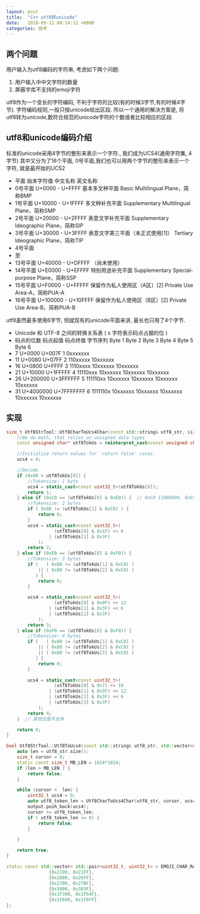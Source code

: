 ```yaml
---
layout: post
title:  "C++ utf8转unicode"
date:   2018-09-11 08:14:12 +0800
categories: 技术 
---
```


## 两个问题 
用户输入为utf8编码的字符串, 考虑如下两个问题:
1. 用户输入中中文字符的数量
2. 屏蔽字库不支持的emoji字符

utf8作为一个变长的字符编码, 不利于字符的比较(有的时候3字节,有的时候4字节).
字符编码规则,一般只按unicode给出区段.
所以一个通用的解决方案是, 将utf8转为unicode,数符合规范的unicode字符的个数或者比较相应的区段.


## utf8和unicode编码介绍

标准的unicode采用4字节的整形来表示一个字符., 我们成为UCS4(通用字符集, 4字节)
其中又分为了16个平面, 0号平面,我们也可以用两个字节的整形来表示一个字符, 就是最开始的UCS2
* 平面  始末字符值   中文名称    英文名称
* 0号平面    U+0000 - U+FFFF 基本多文种平面 Basic Multilingual Plane，简称BMP
* 1号平面    U+10000 - U+1FFFF   多文种补充平面 Supplementary Multilingual Plane，简称SMP
* 2号平面    U+20000 - U+2FFFF   表意文字补充平面    Supplementary Ideographic Plane，简称SIP
* 3号平面    U+30000 - U+3FFFF   表意文字第三平面（未正式使用[1]）  Tertiary Ideographic Plane，简称TIP
* 4号平面
* 至
* 13号平面   U+40000 - U+DFFFF   （尚未使用）
* 14号平面   U+E0000 - U+EFFFF   特别用途补充平面    Supplementary Special-purpose Plane，简称SSP
* 15号平面   U+F0000 - U+FFFFF   保留作为私人使用区（A区）[2]    Private Use Area-A，简称PUA-A
* 16号平面   U+100000 - U+10FFFF 保留作为私人使用区（B区）[2]    Private Use Area-B，简称PUA-B
 
utf8虽然最多使用6字节, 但就现有的unicode平面来讲, 最长也只用了4个字节.
* Unicode 和 UTF-8 之间的转换关系表 ( x 字符表示码点占据的位 )
* 码点的位数   码点起值    码点终值    字节序列    Byte 1  Byte 2  Byte 3  Byte 4  Byte 5  Byte 6
*  7 U+0000  U+007F  1   0xxxxxxx
* 11  U+0080  U+07FF  2   110xxxxx    10xxxxxx
* 16  U+0800  U+FFFF  3   1110xxxx    10xxxxxx    10xxxxxx
* 21  U+10000 U+1FFFFF    4   11110xxx    10xxxxxx    10xxxxxx    10xxxxxx
* 26  U+200000    U+3FFFFFF   5   111110xx    10xxxxxx    10xxxxxx    10xxxxxx    10xxxxxx
* 31  U+4000000   U+7FFFFFFF  6   1111110x    10xxxxxx    10xxxxxx    10xxxxxx    10xxxxxx    10xxxxxx


## 实现 


``` c++ 
size_t Utf8StrTool::Utf8CharToUcs4Char(const std::string& utf8_str, size_t cursor, uint32_t& ucs4) {
    //We do math, that relies on unsigned data types
    const unsigned char* utf8TokUs = reinterpret_cast<const unsigned char*>(&(utf8_str[cursor]));

    //Initialize return values for 'return false' cases.
    ucs4 = 0;

    //Decode
    if (0x80 > utf8TokUs[0]) {
        //Tokensize: 1 byte
        ucs4 = static_cast<const uint32_t>(utf8TokUs[0]);
        return 1;
    } else if (0xC0 == (utf8TokUs[0] & 0xE0)) {  // 0xC0 11000000, 0xE0 11100000
        //Tokensize: 2 bytes
        if ( 0x80 != (utf8TokUs[1] & 0xC0) ) {
            return 0;
        }
        ucs4 = static_cast<const uint32_t>(
                  (utf8TokUs[0] & 0x1F) << 6
                | (utf8TokUs[1] & 0x3F)
            );
        return 2;
    } else if (0xE0 == (utf8TokUs[0] & 0xF0)) {
        //Tokensize: 3 bytes
        if (   ( 0x80 != (utf8TokUs[1] & 0xC0) )
            || ( 0x80 != (utf8TokUs[2] & 0xC0) )
           ) {
            return 0;
        }

        ucs4 = static_cast<const uint32_t>(
                  (utf8TokUs[0] & 0x0F) << 12
                | (utf8TokUs[1] & 0x3F) << 6
                | (utf8TokUs[2] & 0x3F)
            );
        return 3;
    } else if (0xF0 == (utf8TokUs[0] & 0xF8)) {
        //Tokensize: 4 bytes
        if (   ( 0x80 != (utf8TokUs[1] & 0xC0) )
            || ( 0x80 != (utf8TokUs[2] & 0xC0) )
            || ( 0x80 != (utf8TokUs[3] & 0xC0) )
           ) {
            return 0;
        }

        ucs4 = static_cast<const uint32_t>(
                  (utf8TokUs[0] & 0x7) << 18
                | (utf8TokUs[1] & 0x3F) << 12
                | (utf8TokUs[2] & 0x3F) << 6
                | (utf8TokUs[3] & 0x3F)
            );
        return 4;
    }  // 其他位面不支持

    return 0;
}

bool Utf8StrTool::Utf8ToUcs4(const std::string& utf8_str, std::vector<uint32_t>& output) {
    auto len = utf8_str.size();
    size_t cursor = 0;
    static const size_t MB_LEN = 1024*1024;
    if (len > MB_LEN ) {
        return false;
    }

    while (cursor <  len) {
        uint32_t ucs4 = 0;
        auto utf8_token_len = Utf8CharToUcs4Char(utf8_str, cursor, ucs4);
        output.push_back(ucs4);
        cursor += utf8_token_len;
        if ( utf8_token_len <= 0) {
            return false;
        }

    }

    return true;
}

static const std::vector< std::pair<uint32_t, uint32_t> > EMOJI_CHAR_RANGE_VEC = {
                {0x2190, 0x21FF},
                {0x2600, 0x26FF},
                {0x2700, 0x27BF},
                {0x3000, 0x303F},
                {0x1F300, 0x1F64F},
                {0x1F680, 0x1F6FF}
};

```
